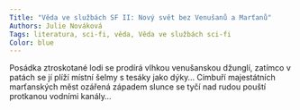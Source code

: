 ```yaml
---
Title: "Věda ve službách SF II: Nový svět bez Venušanů a Marťanů"
Authors: Julie Nováková
Tags: literatura, sci-fi, věda, Věda ve službách sci-fi
Color: blue
---
```

Posádka ztroskotané lodi se prodírá
vlhkou venušanskou džunglí, zatímco
v patách se jí plíží místní šelmy s tesáky
jako dýky… Cimbuří majestátních marťanských
měst ozářená západem slunce
se tyčí nad rudou pouští protkanou vodními
kanály…
